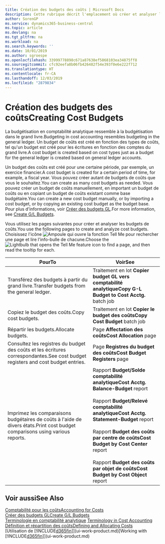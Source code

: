 ```yaml
---
title: Création des budgets des coûts | Microsoft Docs
description: Cette rubrique décrit l'emplacement où créer et analyser les budgets des coûts.
author: SorenGP
ms.service: dynamics365-business-central
ms.topic: article
ms.devlang: na
ms.tgt_pltfrm: na
ms.workload: na
ms.search.keywords: ''
ms.date: 10/01/2019
ms.author: sgroespe
ms.openlocfilehash: 33999778898c671a87638ef5868103ea34875ff8
ms.sourcegitcommit: cfc92eefa8b06fb426482f54e393f0e6e222f712
ms.translationtype: HT
ms.contentlocale: fr-CA
ms.lasthandoff: 12/03/2019
ms.locfileid: "2879834"
---
```

# <a name="creating-cost-budgets"></a><span data-ttu-id="ba0f8-103">Création des budgets des coûts</span><span class="sxs-lookup"><span data-stu-id="ba0f8-103">Creating Cost Budgets</span></span>
<span data-ttu-id="ba0f8-104">La budgétisation en comptabilité analytique ressemble à la budgétisation dans le grand livre.</span><span class="sxs-lookup"><span data-stu-id="ba0f8-104">Budgeting in cost accounting resembles budgeting in the general ledger.</span></span> <span data-ttu-id="ba0f8-105">Un budget de coûts est créé en fonction des types de coûts, tel qu'un budget est créé pour les écritures en fonction des comptes du grand livre.</span><span class="sxs-lookup"><span data-stu-id="ba0f8-105">A cost budget is created based on cost types just as a budget for the general ledger is created based on general ledger accounts.</span></span>  

<span data-ttu-id="ba0f8-106">Un budget des coûts est créé pour une certaine période, par exemple, un exercice financier.</span><span class="sxs-lookup"><span data-stu-id="ba0f8-106">A cost budget is created for a certain period of time, for example, a fiscal year.</span></span> <span data-ttu-id="ba0f8-107">Vous pouvez créer autant de budgets de coûts que vous le souhaitez.</span><span class="sxs-lookup"><span data-stu-id="ba0f8-107">You can create as many cost budgets as needed.</span></span> <span data-ttu-id="ba0f8-108">Vous pouvez créer un budget de coûts manuellement, en important un budget de coûts ou en copiant un budget de coûts existant comme base budgétaire.</span><span class="sxs-lookup"><span data-stu-id="ba0f8-108">You can create a new cost budget manually, or by importing a cost budget, or by copying an existing cost budget as the budget base.</span></span> <span data-ttu-id="ba0f8-109">Pour plus d'informations, voir [Créer des budgets GL](finance-how-create-budgets.md).</span><span class="sxs-lookup"><span data-stu-id="ba0f8-109">For more information, see [Create G/L Budgets](finance-how-create-budgets.md).</span></span>

<span data-ttu-id="ba0f8-110">Vous utilisez les pages suivantes pour créer et analyser les budgets de coûts.</span><span class="sxs-lookup"><span data-stu-id="ba0f8-110">You use the following pages to create and analyze cost budgets.</span></span> <span data-ttu-id="ba0f8-111">Choisissez l'icône ![Ampoule qui ouvre la fonction Tell Me](media/ui-search/search_small.png "Dites-moi ce que vous voulez faire") pour rechercher une page et lire l'info-bulle de chacune.</span><span class="sxs-lookup"><span data-stu-id="ba0f8-111">Choose the ![Lightbulb that opens the Tell Me feature](media/ui-search/search_small.png "Tell me what you want to do") icon to find a page, and then read the tooltip for each.</span></span>

|<span data-ttu-id="ba0f8-112">Pour</span><span class="sxs-lookup"><span data-stu-id="ba0f8-112">To</span></span>|<span data-ttu-id="ba0f8-113">Voir</span><span class="sxs-lookup"><span data-stu-id="ba0f8-113">See</span></span>|  
|--------|---------|  
|<span data-ttu-id="ba0f8-114">Transférez des budgets à partir du grand livre.</span><span class="sxs-lookup"><span data-stu-id="ba0f8-114">Transfer budgets from the general ledger.</span></span>|<span data-ttu-id="ba0f8-115">Traitement en lot **Copier budget GL vers comptabilité analytique**</span><span class="sxs-lookup"><span data-stu-id="ba0f8-115">**Copy G-L Budget to Cost Acctg.** batch job</span></span>|  
|<span data-ttu-id="ba0f8-116">Copiez le budget des coûts.</span><span class="sxs-lookup"><span data-stu-id="ba0f8-116">Copy cost budgets.</span></span>|<span data-ttu-id="ba0f8-117">Traitement en lot **Copier le budget des coûts**</span><span class="sxs-lookup"><span data-stu-id="ba0f8-117">**Copy Cost Budget** batch job</span></span>|  
|<span data-ttu-id="ba0f8-118">Répartir les budgets.</span><span class="sxs-lookup"><span data-stu-id="ba0f8-118">Allocate budgets.</span></span>|<span data-ttu-id="ba0f8-119">Page **Affectation des coûts**</span><span class="sxs-lookup"><span data-stu-id="ba0f8-119">**Cost Allocation** page</span></span>|  
|<span data-ttu-id="ba0f8-120">Consultez les registres du budget des coûts et les écritures correspondantes.</span><span class="sxs-lookup"><span data-stu-id="ba0f8-120">See cost budget registers and cost budget entries.</span></span>|<span data-ttu-id="ba0f8-121">Page **Registres du budget des coûts**</span><span class="sxs-lookup"><span data-stu-id="ba0f8-121">**Cost Budget Registers** page</span></span>|  
|<span data-ttu-id="ba0f8-122">Imprimez les comparaisons budgétaires de coûts à l'aide de divers états.</span><span class="sxs-lookup"><span data-stu-id="ba0f8-122">Print cost budget comparisons using various reports.</span></span>|<span data-ttu-id="ba0f8-123">Rapport **Budget/Solde comptabilité analytique**</span><span class="sxs-lookup"><span data-stu-id="ba0f8-123">**Cost Acctg. Balance-Budget** report</span></span><br /><br /> <span data-ttu-id="ba0f8-124">Rapport **Budget/Relevé comptabilité analytique**</span><span class="sxs-lookup"><span data-stu-id="ba0f8-124">**Cost Acctg. Statement-Budget** report</span></span><br /><br /> <span data-ttu-id="ba0f8-125">Rapport **Budget des coûts par centre de coûts**</span><span class="sxs-lookup"><span data-stu-id="ba0f8-125">**Cost Budget by Cost Center** report</span></span><br /><br /> <span data-ttu-id="ba0f8-126">Rapport **Budget des coûts par objet de coûts**</span><span class="sxs-lookup"><span data-stu-id="ba0f8-126">**Cost Budget by Cost Object** report</span></span>|  

## <a name="see-also"></a><span data-ttu-id="ba0f8-127">Voir aussi</span><span class="sxs-lookup"><span data-stu-id="ba0f8-127">See Also</span></span>  
[<span data-ttu-id="ba0f8-128">Comptabilité pour les coûts</span><span class="sxs-lookup"><span data-stu-id="ba0f8-128">Accounting for Costs</span></span>](finance-manage-cost-accounting.md)  
[<span data-ttu-id="ba0f8-129">Créer des budgets GL</span><span class="sxs-lookup"><span data-stu-id="ba0f8-129">Create G/L Budgets</span></span>](finance-how-create-budgets.md)  
<span data-ttu-id="ba0f8-130">[Terminologie en comptabilité analytique](finance-terminology-in-cost-accounting.md) </span><span class="sxs-lookup"><span data-stu-id="ba0f8-130">[Terminology in Cost Accounting](finance-terminology-in-cost-accounting.md) </span></span>  
[<span data-ttu-id="ba0f8-131">Définition et répartition des coûts</span><span class="sxs-lookup"><span data-stu-id="ba0f8-131">Defining and Allocating Costs</span></span>](finance-define-and-allocate-costs.md)  
<span data-ttu-id="ba0f8-132">[Utilisation de [!INCLUDE[d365fin](includes/d365fin_md.md)]](ui-work-product.md)</span><span class="sxs-lookup"><span data-stu-id="ba0f8-132">[Working with [!INCLUDE[d365fin](includes/d365fin_md.md)]](ui-work-product.md)</span></span>
